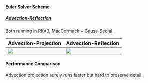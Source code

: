 #### Euler Solver Scheme

##### [Advection-Reflection](https://www.google.com/url?sa=t&rct=j&q=&esrc=s&source=web&cd=&cad=rja&uact=8&ved=2ahUKEwiAtZeogrfrAhWIvpQKHRdjAuEQtwIwAXoECAkQAQ&url=https%3A%2F%2Fjzehnder.me%2Fpublications%2FadvectionReflection%2F&usg=AOvVaw12RvEOOxqcZ0C7h5urs7f1)

Both running in RK=3, MacCormack + Gauss-Sedial.

| Advection-Projection               | Advection-Reflection                  |
| ---------------------------------- | ------------------------------------- |
| ![](../results/proj-mc-sd-rk3.gif) | ![](../results/reflect-mc-sd-rk3.gif) |

  

#### Performance Comparison

Advection projection surely runs faster but hard to preserve detail.